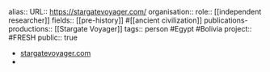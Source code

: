alias::
URL:: https://stargatevoyager.com/
organisation::
role:: [[independent researcher]] 
fields:: [[pre-history]] #[[ancient civilization]] 
publications-productions:: [[Stargate Voyager]] 
tags:: person #Egypt #Bolivia 
project:: #FRESH 
public:: true

- [stargatevoyager.com](https://stargatevoyager.com/)
-